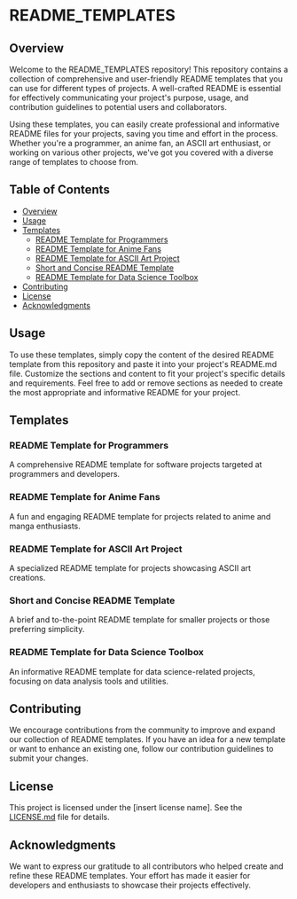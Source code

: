 # README_TEMPLATES

## Overview

Welcome to the README_TEMPLATES repository! This repository contains a collection of comprehensive and user-friendly README templates that you can use for different types of projects. A well-crafted README is essential for effectively communicating your project's purpose, usage, and contribution guidelines to potential users and collaborators.

Using these templates, you can easily create professional and informative README files for your projects, saving you time and effort in the process. Whether you're a programmer, an anime fan, an ASCII art enthusiast, or working on various other projects, we've got you covered with a diverse range of templates to choose from.

## Table of Contents

- [Overview](#overview)
- [Usage](#usage)
- [Templates](#templates)
  - [README Template for Programmers](#readme-template-for-programmers)
  - [README Template for Anime Fans](#readme-template-for-anime-fans)
  - [README Template for ASCII Art Project](#readme-template-for-ascii-art-project)
  - [Short and Concise README Template](#short-and-concise-readme-template)
  - [README Template for Data Science Toolbox](#readme-template-for-data-science-toolbox)
- [Contributing](#contributing)
- [License](#license)
- [Acknowledgments](#acknowledgments)

## Usage

To use these templates, simply copy the content of the desired README template from this repository and paste it into your project's README.md file. Customize the sections and content to fit your project's specific details and requirements. Feel free to add or remove sections as needed to create the most appropriate and informative README for your project.

## Templates

### README Template for Programmers

A comprehensive README template for software projects targeted at programmers and developers.

### README Template for Anime Fans

A fun and engaging README template for projects related to anime and manga enthusiasts.

### README Template for ASCII Art Project

A specialized README template for projects showcasing ASCII art creations.

### Short and Concise README Template

A brief and to-the-point README template for smaller projects or those preferring simplicity.

### README Template for Data Science Toolbox

An informative README template for data science-related projects, focusing on data analysis tools and utilities.

## Contributing

We encourage contributions from the community to improve and expand our collection of README templates. If you have an idea for a new template or want to enhance an existing one, follow our contribution guidelines to submit your changes.

## License

This project is licensed under the [insert license name]. See the [LICENSE.md](LICENSE.md) file for details.

## Acknowledgments

We want to express our gratitude to all contributors who helped create and refine these README templates. Your effort has made it easier for developers and enthusiasts to showcase their projects effectively.


